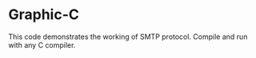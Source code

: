 # Graphic-C
This code demonstrates the working of SMTP protocol.
Compile and run with any C compiler.
